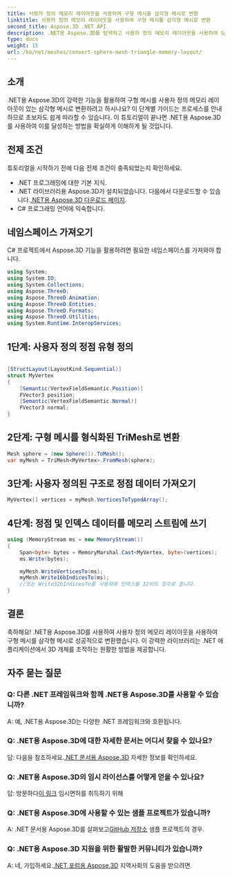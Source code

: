 ```yaml
---
title: 사용자 정의 메모리 레이아웃을 사용하여 구형 메시를 삼각형 메시로 변환
linktitle: 사용자 정의 메모리 레이아웃을 사용하여 구형 메시를 삼각형 메시로 변환
second_title: Aspose.3D .NET API
description: .NET용 Aspose.3D를 탐색하고 사용자 정의 메모리 레이아웃을 사용하여 Sphere Mesh를 Triangle Mesh로 쉽게 변환하세요. 원활한 통합을 위한 단계별 가이드를 따르세요.
type: docs
weight: 15
url: /ko/net/meshes/convert-sphere-mesh-triangle-memory-layout/
---
```

## 소개
.NET용 Aspose.3D의 강력한 기능을 활용하여 구형 메시를 사용자 정의 메모리 레이아웃이 있는 삼각형 메시로 변환하려고 하시나요? 이 단계별 가이드는 프로세스를 안내하므로 초보자도 쉽게 따라할 수 있습니다. 이 튜토리얼이 끝나면 .NET용 Aspose.3D를 사용하여 이를 달성하는 방법을 확실하게 이해하게 될 것입니다.
## 전제 조건
튜토리얼을 시작하기 전에 다음 전제 조건이 충족되었는지 확인하세요.
- .NET 프로그래밍에 대한 기본 지식.
-  .NET 라이브러리용 Aspose.3D가 설치되었습니다. 다음에서 다운로드할 수 있습니다.[.NET용 Aspose.3D 다운로드 페이지](https://releases.aspose.com/3d/net/).
- C# 프로그래밍 언어에 익숙합니다.
## 네임스페이스 가져오기
C# 프로젝트에서 Aspose.3D 기능을 활용하려면 필요한 네임스페이스를 가져와야 합니다.
```csharp
using System;
using System.IO;
using System.Collections;
using Aspose.ThreeD;
using Aspose.ThreeD.Animation;
using Aspose.ThreeD.Entities;
using Aspose.ThreeD.Formats;
using Aspose.ThreeD.Utilities;
using System.Runtime.InteropServices;
```
## 1단계: 사용자 정의 정점 유형 정의
```csharp

[StructLayout(LayoutKind.Sequential)]
struct MyVertex
{
    [Semantic(VertexFieldSemantic.Position)]
    FVector3 position;
    [Semantic(VertexFieldSemantic.Normal)]
    FVector3 normal;
}
```

## 2단계: 구형 메시를 형식화된 TriMesh로 변환
```csharp
Mesh sphere = (new Sphere()).ToMesh();
var myMesh = TriMesh<MyVertex>.FromMesh(sphere);
```
## 3단계: 사용자 정의된 구조로 정점 데이터 가져오기
```csharp
MyVertex[] vertices = myMesh.VerticesToTypedArray();
```
## 4단계: 정점 및 인덱스 데이터를 메모리 스트림에 쓰기
```csharp
using (MemoryStream ms = new MemoryStream())
{
    Span<byte> bytes = MemoryMarshal.Cast<MyVertex, byte>(vertices);
    ms.Write(bytes);

    myMesh.WriteVerticesTo(ms);
    myMesh.Write16bIndicesTo(ms);
    //또는 Write32bIndicesTo를 사용하여 인덱스를 32비트 정수로 씁니다.
}
```
## 결론
축하해요! .NET용 Aspose.3D를 사용하여 사용자 정의 메모리 레이아웃을 사용하여 구형 메시를 삼각형 메시로 성공적으로 변환했습니다. 이 강력한 라이브러리는 .NET 애플리케이션에서 3D 개체를 조작하는 원활한 방법을 제공합니다.
## 자주 묻는 질문
### Q: 다른 .NET 프레임워크와 함께 .NET용 Aspose.3D를 사용할 수 있습니까?
A: 예, .NET용 Aspose.3D는 다양한 .NET 프레임워크와 호환됩니다.
### Q: .NET용 Aspose.3D에 대한 자세한 문서는 어디서 찾을 수 있나요?
 답: 다음을 참조하세요.[.NET 문서용 Aspose.3D](https://reference.aspose.com/3d/net/) 자세한 정보를 확인하세요.
### Q: .NET용 Aspose.3D의 임시 라이선스를 어떻게 얻을 수 있나요?
 답: 방문하다[이 링크](https://purchase.aspose.com/temporary-license/) 임시면허를 취득하기 위해
### Q: .NET용 Aspose.3D에 사용할 수 있는 샘플 프로젝트가 있습니까?
 A: .NET 문서용 Aspose.3D를 살펴보고[GitHub 저장소](https://github.com/aspose-3d/Aspose.3D-for-.NET) 샘플 프로젝트의 경우.
### Q: .NET용 Aspose.3D 지원을 위한 활발한 커뮤니티가 있습니까?
 A: 네, 가입하세요.[.NET 포럼용 Aspose.3D](https://forum.aspose.com/c/3d/18) 지역사회의 도움을 받으려면.